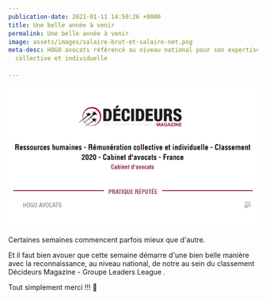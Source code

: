```yaml
---
publication-date: 2021-01-11 14:50:26 +0000
title: Une belle année à venir
permalink: Une belle année à venir
image: assets/images/salaire-brut-et-salaire-net.png
meta-desc: HOGO avocats référencé au niveau national pour son expertise en rémunération
  collective et individuelle

---
```

![](assets/images/sans-titre.png) 

Certaines semaines commencent parfois mieux que d'autre.

Et il faut bien avouer que cette semaine démarre d'une bien belle manière avec la reconnaissance, au niveau national, de notre au sein du classement Décideurs Magazine - Groupe Leaders League .

Tout simplement merci !!! 🚀